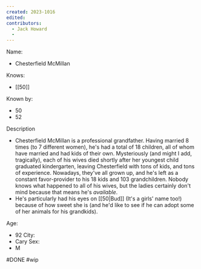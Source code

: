 ```yaml
---
created: 2023-1016
edited:
contributors:
  - Jack Howard
  - 
---
```


Name:
- Chesterfield McMillan

Knows:
- [[50]]

Known by:
- 50
- 52

Description
- Chesterfield McMillan is a professional grandfather. Having married 8 times (to 7 different women), he's had a total of 18 children, all of whom have married and had kids of their own. Mysteriously (and might I add, tragically), each of his wives died shortly after her youngest child graduated kindergarten, leaving Chesterfield with tons of kids, and tons of experience. Nowadays, they've all grown up, and he's left as a constant favor-provider to his 18 kids and 103 grandchildren. Nobody knows what happened to all of his wives, but the ladies certainly don't mind because that means he's *available*.
- He's particularly had his eyes on [[50|Bud]] (It's a girls' name too!) because of how sweet she is (and he'd like to see if he can adopt some of her animals for his grandkids).

Age:
- 92
City:
- Cary
Sex:
- M

#DONE
#wip